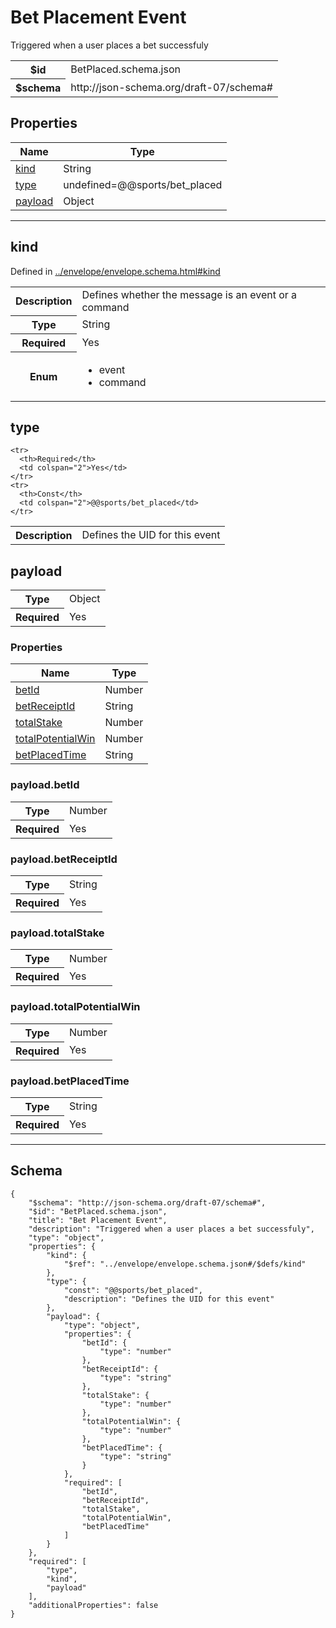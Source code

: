 

# Bet Placement Event

<p>Triggered when a user places a bet successfuly</p>

<table>
<tbody>
<tr><th>$id</th><td>BetPlaced.schema.json</td></tr>
<tr><th>$schema</th><td>http://json-schema.org/draft-07/schema#</td></tr>
</tbody>
</table>

## Properties

<table class="jssd-properties-table"><thead><tr><th colspan="2">Name</th><th>Type</th></tr></thead><tbody><tr><td colspan="2"><a href="#kind">kind</a></td><td>String</td></tr><tr><td colspan="2"><a href="#type">type</a></td><td>undefined=@@sports/bet_placed</td></tr><tr><td colspan="2"><a href="#payload">payload</a></td><td>Object</td></tr></tbody></table>



<hr />


## kind

  <p>Defined in <a href="../envelope/envelope.schema.html#kind">../envelope/envelope.schema.html#kind</a></p>

<table class="jssd-property-table">
  <tbody>
    <tr>
      <th>Description</th>
      <td colspan="2">Defines whether the message is an event or a command</td>
    </tr>
    <tr><th>Type</th><td colspan="2">String</td></tr>
    <tr>
      <th>Required</th>
      <td colspan="2">Yes</td>
    </tr>
    <tr>
      <th>Enum</th>
      <td colspan="2"><ul><li>event</li><li>command</li></ul></td>
    </tr>
  </tbody>
</table>




## type


<table class="jssd-property-table">
  <tbody>
    <tr>
      <th>Description</th>
      <td colspan="2">Defines the UID for this event</td>
    </tr>
    
    <tr>
      <th>Required</th>
      <td colspan="2">Yes</td>
    </tr>
    <tr>
      <th>Const</th>
      <td colspan="2">@@sports/bet_placed</td>
    </tr>
  </tbody>
</table>




## payload


<table class="jssd-property-table">
  <tbody>
    <tr><th>Type</th><td colspan="2">Object</td></tr>
    <tr>
      <th>Required</th>
      <td colspan="2">Yes</td>
    </tr>
    
  </tbody>
</table>

### Properties
  <table class="jssd-properties-table"><thead><tr><th colspan="2">Name</th><th>Type</th></tr></thead><tbody><tr><td colspan="2"><a href="#payloadbetid">betId</a></td><td>Number</td></tr><tr><td colspan="2"><a href="#payloadbetreceiptid">betReceiptId</a></td><td>String</td></tr><tr><td colspan="2"><a href="#payloadtotalstake">totalStake</a></td><td>Number</td></tr><tr><td colspan="2"><a href="#payloadtotalpotentialwin">totalPotentialWin</a></td><td>Number</td></tr><tr><td colspan="2"><a href="#payloadbetplacedtime">betPlacedTime</a></td><td>String</td></tr></tbody></table>


### payload.betId


<table class="jssd-property-table">
  <tbody>
    <tr><th>Type</th><td colspan="2">Number</td></tr>
    <tr>
      <th>Required</th>
      <td colspan="2">Yes</td>
    </tr>
    
  </tbody>
</table>




### payload.betReceiptId


<table class="jssd-property-table">
  <tbody>
    <tr><th>Type</th><td colspan="2">String</td></tr>
    <tr>
      <th>Required</th>
      <td colspan="2">Yes</td>
    </tr>
    
  </tbody>
</table>




### payload.totalStake


<table class="jssd-property-table">
  <tbody>
    <tr><th>Type</th><td colspan="2">Number</td></tr>
    <tr>
      <th>Required</th>
      <td colspan="2">Yes</td>
    </tr>
    
  </tbody>
</table>




### payload.totalPotentialWin


<table class="jssd-property-table">
  <tbody>
    <tr><th>Type</th><td colspan="2">Number</td></tr>
    <tr>
      <th>Required</th>
      <td colspan="2">Yes</td>
    </tr>
    
  </tbody>
</table>




### payload.betPlacedTime


<table class="jssd-property-table">
  <tbody>
    <tr><th>Type</th><td colspan="2">String</td></tr>
    <tr>
      <th>Required</th>
      <td colspan="2">Yes</td>
    </tr>
    
  </tbody>
</table>










<hr />

## Schema
```
{
    "$schema": "http://json-schema.org/draft-07/schema#",
    "$id": "BetPlaced.schema.json",
    "title": "Bet Placement Event",
    "description": "Triggered when a user places a bet successfuly",
    "type": "object",
    "properties": {
        "kind": {
            "$ref": "../envelope/envelope.schema.json#/$defs/kind"
        },
        "type": {
            "const": "@@sports/bet_placed",
            "description": "Defines the UID for this event"
        },
        "payload": {
            "type": "object",
            "properties": {
                "betId": {
                    "type": "number"
                },
                "betReceiptId": {
                    "type": "string"
                },
                "totalStake": {
                    "type": "number"
                },
                "totalPotentialWin": {
                    "type": "number"
                },
                "betPlacedTime": {
                    "type": "string"
                }
            },
            "required": [
                "betId",
                "betReceiptId",
                "totalStake",
                "totalPotentialWin",
                "betPlacedTime"
            ]
        }
    },
    "required": [
        "type",
        "kind",
        "payload"
    ],
    "additionalProperties": false
}
```


